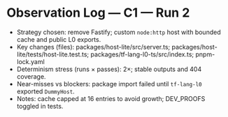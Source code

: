 # Observation Log — C1 — Run 2

- Strategy chosen: remove Fastify; custom `node:http` host with bounded cache and public L0 exports.
- Key changes (files): packages/host-lite/src/server.ts; packages/host-lite/tests/host-lite.test.ts; packages/tf-lang-l0-ts/src/index.ts; pnpm-lock.yaml
- Determinism stress (runs × passes): 2×; stable outputs and 404 coverage.
- Near-misses vs blockers: package import failed until `tf-lang-l0` exported `DummyHost`.
- Notes: cache capped at 16 entries to avoid growth; DEV_PROOFS toggled in tests.
